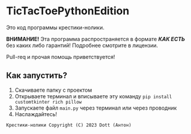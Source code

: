 # TicTacToePythonEdition
Это код программы крестики-нолики. 

**ВНИМАНИЕ!** Эта программа распространяется в формате ***КАК ЕСТЬ*** без каких либо гарантий! Подробнее смотрите в лицензии.


Pull-req и прочая помощь приветствуется!

## Как запустить?

 1. Скачиваете папку с проектом
 2. Открываете терминал и вписываете эту команду `pip install customtkinter rich pillow`
 3. Запускаете файл `main.py` через терминал или через проводник
 4. Наслаждайтесь!

`Крестики-нолики Copyright (C) 2023 Dott (Антон)`
